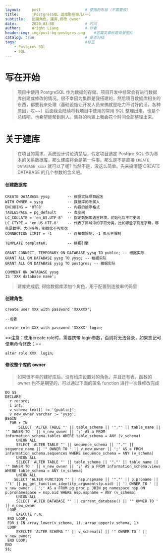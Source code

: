 ```yaml
---
layout:     post                    # 使用的布局（不需要改）
title:      PostgresSQL 运维那些事儿(一)
subtitle:   创建角色，建库,修改 owner
date:       2020-03-08              # 时间
author:     Wright Liang            # 作者
header-img: img/post-bg-postgres.png    #这篇文章标题背景图片
catalog: true                       # 是否归档
tags:                               #标签
    - Postgres SQl
    - SQL
---
```



# 写在开始
> 项目中使用 PostgreSQL 作为数据的存储。项目开发中经常会有进行数据库创建或修改的情况。很不幸因为集群是我搭建的，然后项目数据库相关的东西，都要我来处理（基础设施让开发人员来搞就是吃力不讨好的活，各种原因，哎~~）后面我会陆续将我项目中使用的常用 SQL 整理出来，也是个总结吧。也希望能帮到别人。集群的构建上我会花个时间全部整理出来。

# 关于建库
> 在项目的需求、系统设计讨论清楚后，假定项目选定 Postgre SQL 作为基本的关系数据库，那么建库将会是第一件事。那么是不是直接
`CREATE DATABASE xxxx` 就可以了呢? 当然不是，没这么简单。先来搞清楚 CREATE DATABASE 的几个参数的含义吧。

#### 创建数据库

```
CREATE DATABASE yysg        -- 根据实际项目起名
WITH OWNER = yysg           -- 数据库的所属人
ENCODING = 'UTF8'           -- 内容的排序格式
TABLESPACE = pg_default     -- 表空间  
LC_COLLATE = 'en_US.UTF-8'  -- 指定数据库语言环境，初始化后不可更改
LC_CTYPE = 'en_US.UTF-8'    -- 代表了区域中的字符分类，比如哪些字符是字母，哪些是数字，大小写等，初始化不可修改
CONNECTION LIMIT = -1       -- 连接数限制，-1 表示不限制

TEMPLATE template0;         -- 模板引擎

GRANT CONNECT, TEMPORARY ON DATABASE yysg TO public; -- 根据实际
GRANT ALL ON DATABASE yysg TO yysg; -- 根据实际
GRANT ALL ON DATABASE yysg TO postgres; -- 根据实际

COMMENT ON DATABASE yysg
IS 'XXX database name';
```

> 建库完成后, 得给数据库添加个角色，用于配置到连接串代码里

#### 创建角色

```
create user XXX with password 'XXXXXX';

--或者 

create role XXX with password 'XXXXX' login;
```
==注意：使用create role时，需要携带  login参数，否则将无法登录，如果忘记可使用命令修改：==

```
alter role XXX  login;
```

#### 修改整个库的 owner
> 如果很不幸的建好库后，没有给库设置对的角色，并且还有表，函数的 owner 也不是期望的，可以通过下面的匿名 function 进行一次性修改完成

```
DO $$
DECLARE
  r record;
  i int;
  v_schema text[] := '{public}';
  v_new_owner varchar := 'yysg';
BEGIN
  FOR r IN
      SELECT 'ALTER TABLE "' || table_schema || '"."' || table_name || '" OWNER TO ' || v_new_owner || ';' AS a FROM information_schema.tables WHERE table_schema = ANY (v_schema)
     UNION ALL
     SELECT 'ALTER TABLE "' || sequence_schema || '"."' || sequence_name || '" OWNER TO ' || v_new_owner || ';' AS a FROM information_schema.sequences WHERE sequence_schema = ANY (v_schema)
     UNION ALL
     SELECT 'ALTER TABLE "' || table_schema || '"."' || table_name || '" OWNER TO ' || v_new_owner || ';' AS a FROM information_schema.views WHERE table_schema = ANY (v_schema)
     UNION ALL
    SELECT 'ALTER FUNCTION "' || nsp.nspname || '"."' || p.proname || '"(' || pg_get_function_identity_arguments(p.oid) || ') OWNER TO ' || v_new_owner || ';' AS a FROM pg_proc p JOIN pg_namespace nsp ON p.pronamespace = nsp.oid WHERE nsp.nspname = ANY (v_schema)
     UNION ALL
     SELECT 'ALTER DATABASE "' || current_database() || '" OWNER TO ' || v_new_owner
 LOOP
     EXECUTE r.a;
 END LOOP;
 FOR i IN array_lower(v_schema, 1)..array_upper(v_schema, 1)
 LOOP
     EXECUTE 'ALTER SCHEMA "' || v_schema[i] || '" OWNER TO ' || v_new_owner;
 END LOOP;
END
$$;
```





